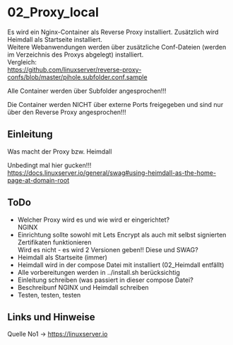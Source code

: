 
# 02_Proxy_local

Es wird ein Nginx-Container als Reverse Proxy installiert. Zusätzlich wird Heimdall als Startseite installiert.  
Weitere Webanwendungen werden über zusätzliche Conf-Dateien (werden im Verzeichnis des Proxys abgelegt) installiert.  
Vergleich:  
<https://github.com/linuxserver/reverse-proxy-confs/blob/master/pihole.subfolder.conf.sample>  
  
Alle Container werden über Subfolder angesprochen!!!  

Die Container werden NICHT über externe Ports freigegeben und sind nur über den Reverse Proxy angesprochen!!!
  
  

## Einleitung

Was macht der Proxy bzw. Heimdall

Unbedingt mal hier gucken!!!  
<https://docs.linuxserver.io/general/swag#using-heimdall-as-the-home-page-at-domain-root>


## ToDo

* Welcher Proxy wird es und wie wird er eingerichtet?  
  NGINX
* Einrichtung sollte sowohl mit Lets Encrypt als auch mit selbst signierten Zertifikaten funktionieren  
  Wird es nicht - es wird 2 Versionen geben!! Diese und SWAG?
* Heimdall als Startseite (immer)
* Heimdall wird in der compose Datei mit installiert (02_Heimdall entfällt)
* Alle vorbereitungen werden in ../install.sh berücksichtig
* Einleitung schreiben (was passiert in dieser compose Datei?
* Beschreibunf NGINX und Heimdall schreiben
* Testen, testen, testen


## Links und Hinweise

Quelle No1 -> <https://linuxserver.io>



